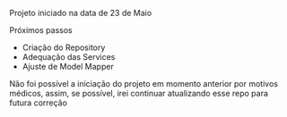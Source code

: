 Projeto iniciado na data de 23 de Maio

Próximos passos 
- Criação do Repository
- Adequação das Services
- Ajuste de Model Mapper

Não foi possível a iniciação do projeto em momento anterior por motivos médicos, assim, se possível, irei continuar atualizando esse repo para futura correção
